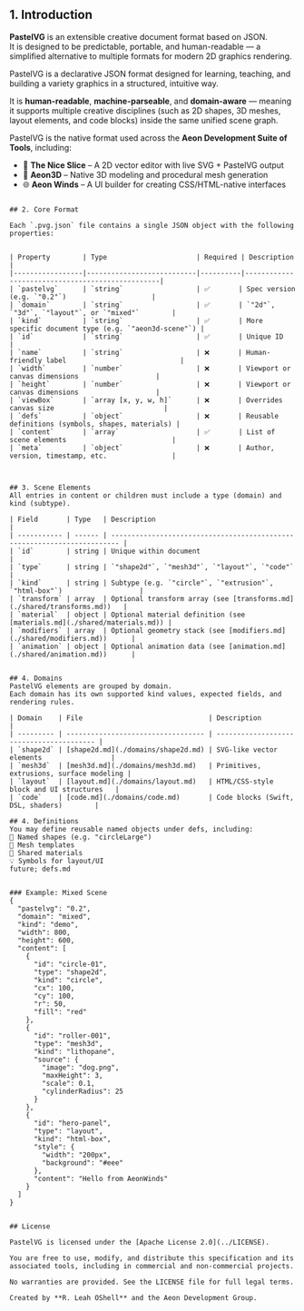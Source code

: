 ## 1. Introduction

**PastelVG** is an extensible creative document format based on JSON.  
It is designed to be predictable, portable, and human-readable — a simplified alternative to multiple formats for modern 2D graphics rendering.

PastelVG is a declarative JSON format designed for learning, teaching, and building a variety graphics in a structured, intuitive way.


It is **human-readable**, **machine-parseable**, and **domain-aware** — meaning it supports multiple creative disciplines
(such as 2D shapes, 3D meshes, layout elements, and code blocks) inside the same unified scene graph.

PastelVG is the native format used across the **Aeon Development Suite of Tools**, including:

- 🎨 **The Nice Slice** – A 2D vector editor with live SVG + PastelVG output
- 🧱 **Aeon3D** – Native 3D modeling and procedural mesh generation
- 🌐 **Aeon Winds** – A UI builder for creating CSS/HTML-native interfaces

```

## 2. Core Format

Each `.pvg.json` file contains a single JSON object with the following properties:


| Property        | Type                      | Required | Description                                     |
|-----------------|---------------------------|----------|-------------------------------------------------|
| `pastelvg`      | `string`                  | ✅       | Spec version (e.g. `"0.2"`)                     |
| `domain`        | `string`                  | ✅       | `"2d"`, `"3d"`, `"layout"`, or `"mixed"`        |
| `kind`          | `string`                  | ✅       | More specific document type (e.g. `"aeon3d-scene"`) |
| `id`            | `string`                  | ✅       | Unique ID                                       |
| `name`          | `string`                  | ❌       | Human-friendly label                            |
| `width`         | `number`                  | ❌       | Viewport or canvas dimensions                   |
| `height`        | `number`                  | ❌       | Viewport or canvas dimensions                   |
| `viewBox`       | `array [x, y, w, h]`      | ❌       | Overrides canvas size                           |
| `defs`          | `object`                  | ❌       | Reusable definitions (symbols, shapes, materials) |
| `content`       | `array`                   | ✅       | List of scene elements                          |
| `meta`          | `object`                  | ❌       | Author, version, timestamp, etc.                |



## 3. Scene Elements
All entries in content or children must include a type (domain) and kind (subtype).

| Field       | Type   | Description                                                              |
| ----------- | ------ | ------------------------------------------------------------------------ |
| `id`        | string | Unique within document                                                   |
| `type`      | string | `"shape2d"`, `"mesh3d"`, `"layout"`, `"code"`                            |
| `kind`      | string | Subtype (e.g. `"circle"`, `"extrusion"`, `"html-box"`)                   |
| `transform` | array  | Optional transform array (see [transforms.md](./shared/transforms.md))   |
| `material`  | object | Optional material definition (see [materials.md](./shared/materials.md)) |
| `modifiers` | array  | Optional geometry stack (see [modifiers.md](./shared/modifiers.md))      |
| `animation` | object | Optional animation data (see [animation.md](./shared/animation.md))      |


## 4. Domains
PastelVG elements are grouped by domain.
Each domain has its own supported kind values, expected fields, and rendering rules.

| Domain    | File                               | Description                              |
| --------- | ---------------------------------- | ---------------------------------------- |
| `shape2d` | [shape2d.md](./domains/shape2d.md) | SVG-like vector elements                 |
| `mesh3d`  | [mesh3d.md](./domains/mesh3d.md)   | Primitives, extrusions, surface modeling |
| `layout`  | [layout.md](./domains/layout.md)   | HTML/CSS-style block and UI structures   |
| `code`    | [code.md](./domains/code.md)       | Code blocks (Swift, DSL, shaders)        |

## 4. Definitions
You may define reusable named objects under defs, including:
🔧 Named shapes (e.g. "circleLarge")
🧱 Mesh templates
🎨 Shared materials
💡 Symbols for layout/UI
future; defs.md


### Example: Mixed Scene
{
  "pastelvg": "0.2",
  "domain": "mixed",
  "kind": "demo",
  "width": 800,
  "height": 600,
  "content": [
    {
      "id": "circle-01",
      "type": "shape2d",
      "kind": "circle",
      "cx": 100,
      "cy": 100,
      "r": 50,
      "fill": "red"
    },
    {
      "id": "roller-001",
      "type": "mesh3d",
      "kind": "lithopane",
      "source": {
        "image": "dog.png",
        "maxHeight": 3,
        "scale": 0.1,
        "cylinderRadius": 25
      }
    },
    {
      "id": "hero-panel",
      "type": "layout",
      "kind": "html-box",
      "style": {
        "width": "200px",
        "background": "#eee"
      },
      "content": "Hello from AeonWinds"
    }
  ]
}


## License

PastelVG is licensed under the [Apache License 2.0](../LICENSE).

You are free to use, modify, and distribute this specification and its associated tools, including in commercial and non-commercial projects.

No warranties are provided. See the LICENSE file for full legal terms.

Created by **R. Leah OShell** and the Aeon Development Group.

